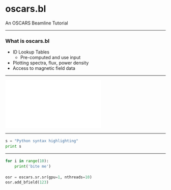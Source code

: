 # oscars.bl

An OSCARS Beamline Tutorial

---

### What is oscars.bl

- ID Lookup Tables
  - Pre-computed and use input
- Plotting spectra, flux, power density
- Access to magnetic field data

---

![Flux Explained](assets/Test_EPU60_400eV.pdf)

---



```python
s = "Python syntax highlighting"
print s
```


---

```python
for i in range(10):
    print('bite me')

osr = oscars.sr.sr(gpu=1, nthreads=10)
osr.add_bfield(123)
```
